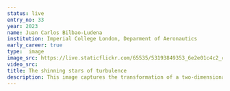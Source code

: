 ```yaml
---
status: live
entry_no: 33
year: 2023
name: Juan Carlos Bilbao-Ludena
institution: Imperial College London, Deparment of Aeronautics
early_career: true
type:  image 
image_src: https://live.staticflickr.com/65535/53193849353_6e2e01c4c2_c_d.jpg
video_src: 
title: The shinning stars of turbulence
description: This image captures the transformation of a two-dimensional-like shear layer, depicting its journey starting from structured order. Initially, the shear layer appears as an elongated singular shape, but as it undergoes in-viscid fragmentation, it breaks down into smaller sizes, where dissipation levels are present leading into what is known as fully developed turbulence. The bright contrasting contours in the image showcases the levels of linkage between different length scales in the flow. The present simulation was obtained with the parallel code Pantarhei on Archer2, which enable us to reveal new flow physics with the accuracy that is needed.
---
```

